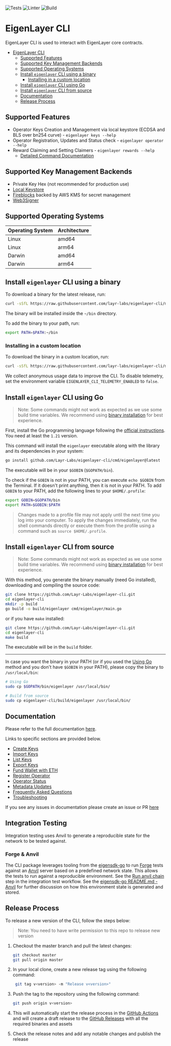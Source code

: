 ![Tests](https://github.com/Layr-Labs/eigenlayer-cli/actions/workflows/tests.yml/badge.svg)
![Linter](https://github.com/Layr-Labs/eigenlayer-cli/actions/workflows/golangci-lint.yml/badge.svg)
![Build](https://github.com/Layr-Labs/eigenlayer-cli/actions/workflows/build.yml/badge.svg)

# EigenLayer CLI

EigenLayer CLI is used to interact with EigenLayer core contracts.

<!-- TOC -->
* [EigenLayer CLI](#eigenlayer-cli)
  * [Supported Features](#supported-features)
  * [Supported Key Management Backends](#supported-key-management-backends)
  * [Supported Operating Systems](#supported-operating-systems)
  * [Install `eigenlayer` CLI using a binary](#install-eigenlayer-cli-using-a-binary)
    * [Installing in a custom location](#installing-in-a-custom-location)
  * [Install `eigenlayer` CLI using Go](#install-eigenlayer-cli-using-go)
  * [Install `eigenlayer` CLI from source](#install-eigenlayer-cli-from-source)
  * [Documentation](#documentation)
  * [Release Process](#release-process)
<!-- TOC -->

## Supported Features
* Operator Keys Creation and Management via local keystore (ECDSA and BLS over bn254 curve) - `eigenlayer keys --help`
* Operator Registration, Updates and Status check - `eigenlayer operator --help`
* Reward Claiming and Setting Claimers - `eigenlayer rewards --help`
  * [Detailed Command Documentation](pkg/rewards/README.md)

## Supported Key Management Backends
* Private Key Hex (not recommended for production use)
* [Local Keystore](https://ethereum.org/en/developers/docs/data-structures-and-encoding/web3-secret-storage/)
* [Fireblocks](https://www.fireblocks.com/) backed by AWS KMS for secret management
* [Web3Signer](https://docs.web3signer.consensys.io/)

## Supported Operating Systems
| Operating System | Architecture |
|------------------|--------------|
| Linux            | amd64        |
| Linux            | arm64        |
| Darwin           | amd64        |
| Darwin           | arm64        |


## Install `eigenlayer` CLI using a binary
To download a binary for the latest release, run:
```bash
curl -sSfL https://raw.githubusercontent.com/layr-labs/eigenlayer-cli/master/scripts/install.sh | sh -s
```
The binary will be installed inside the `~/bin` directory.

To add the binary to your path, run:
```bash
export PATH=$PATH:~/bin
```

### Installing in a custom location
To download the binary in a custom location, run:
```bash
curl -sSfL https://raw.githubusercontent.com/layr-labs/eigenlayer-cli/master/scripts/install.sh | sh -s -- -b <custom_location>
```
We collect anonymous usage data to improve the CLI. To disable telemetry, set the environment variable `EIGENLAYER_CLI_TELEMETRY_ENABLED` to `false`.

## Install `eigenlayer` CLI using Go
>Note: Some commands might not work as expected as we use some build time variables. We recommend using [binary installation](#install-eigenlayer-cli-using-a-binary) for best experience.

First, install the Go programming language following the [official instructions](https://go.dev/doc/install). You need at least the `1.21` version.

This command will install the `eigenlayer` executable along with the library and its dependencies in your system:

```bash
go install github.com/Layr-Labs/eigenlayer-cli/cmd/eigenlayer@latest
```

The executable will be in your `$GOBIN` (`$GOPATH/bin`).

To check if the `GOBIN` is not in your PATH, you can execute `echo $GOBIN` from the Terminal. If it doesn't print anything, then it is not in your PATH. To add `GOBIN` to your PATH, add the following lines to your `$HOME/.profile`:

```bash
export GOBIN=$GOPATH/bin
export PATH=$GOBIN:$PATH
```

> Changes made to a profile file may not apply until the next time you log into your computer. To apply the changes immediately, run the shell commands directly or execute them from the profile using a command such as `source $HOME/.profile`.

## Install `eigenlayer` CLI from source
>Note: Some commands might not work as expected as we use some build time variables. We recommend using [binary installation](#install-eigenlayer-cli-using-a-binary) for best experience.

With this method, you generate the binary manually (need Go installed), downloading and compiling the source code:

```bash
git clone https://github.com/Layr-Labs/eigenlayer-cli.git
cd eigenlayer-cli
mkdir -p build
go build -o build/eigenlayer cmd/eigenlayer/main.go
```

or if you have `make` installed:

```bash
git clone https://github.com/Layr-Labs/eigenlayer-cli.git
cd eigenlayer-cli
make build
```

The executable will be in the `build` folder.

---
In case you want the binary in your PATH (or if you used the [Using Go](#install-eigenlayer-cli-using-go) method and you don't have `$GOBIN` in your PATH), please copy the binary to `/usr/local/bin`:

```bash
# Using Go
sudo cp $GOPATH/bin/eigenlayer /usr/local/bin/

# Build from source
sudo cp eigenlayer-cli/build/eigenlayer /usr/local/bin/
```

## Documentation
Please refer to the full documentation [here](https://docs.eigenlayer.xyz/operator-guides/operator-installation).

Links to specific sections are provided below.
* [Create Keys](https://docs.eigenlayer.xyz/operator-guides/operator-installation#create-keys)
* [Import Keys](https://docs.eigenlayer.xyz/operator-guides/operator-installation#import-keys)
* [List Keys](https://docs.eigenlayer.xyz/operator-guides/operator-installation#list-keys)
* [Export Keys](https://docs.eigenlayer.xyz/operator-guides/operator-installation#export-keys)
* [Fund Wallet with ETH](https://docs.eigenlayer.xyz/operator-guides/operator-installation#fund-ecdsa-wallet)
* [Register Operator](https://docs.eigenlayer.xyz/operator-guides/operator-installation#registration)
* [Operator Status](https://docs.eigenlayer.xyz/operator-guides/operator-installation#checking-status-of-registration)
* [Metadata Updates](https://docs.eigenlayer.xyz/operator-guides/operator-installation#metadata-updates)
* [Frequently Asked Questions](https://docs.eigenlayer.xyz/operator-guides/operator-faq)
* [Troubleshooting](https://docs.eigenlayer.xyz/operator-guides/troubleshooting)

If you see any issues in documentation please create an issue or PR [here](https://github.com/Layr-Labs/eigenlayer-docs)

## Integration Testing
Integration testing uses Anvil to generate a reproducible state for the network to be tested against. 

### Forge & Anvil
The CLI package leverages tooling from the [eigensdk-go](https://github.com/Layr-Labs/eigensdk-go) to run [Forge](https://github.com/foundry-rs/foundry/tree/master/crates/forge) tests against an [Anvil](https://github.com/foundry-rs/foundry/tree/master/crates/anvil) server based on a predefined network state.
This allows the tests to run against a reproducible environment. See the [Run anvil chain](https://github.com/Layr-Labs/eigenlayer-cli/blob/master/.github/workflows/integration-test.yml#L28-L30)
step in the integration test workflow. See the [eigensdk-go README.md - Anvil](https://github.com/Layr-Labs/eigensdk-go/blob/dev/README.md)
for further discussion on how this environment state is generated and stored.

## Release Process
To release a new version of the CLI, follow the steps below:
> Note: You need to have write permission to this repo to release new version

1. Checkout the master branch and pull the latest changes:
    ```bash
    git checkout master
    git pull origin master
    ```
2. In your local clone, create a new release tag using the following command:
    ```bash
     git tag v<version> -m "Release v<version>"
    ```
3. Push the tag to the repository using the following command:
    ```bash
    git push origin v<version>
    ```
   
4. This will automatically start the release process in the [GitHub Actions](https://github.com/Layr-Labs/eigenlayer-cli/actions/workflows/release.yml) and will create a draft release to the [GitHub Releases](https://github.com/Layr-Labs/eigenlayer-cli/releases) with all the required binaries and assets
5. Check the release notes and add any notable changes and publish the release
